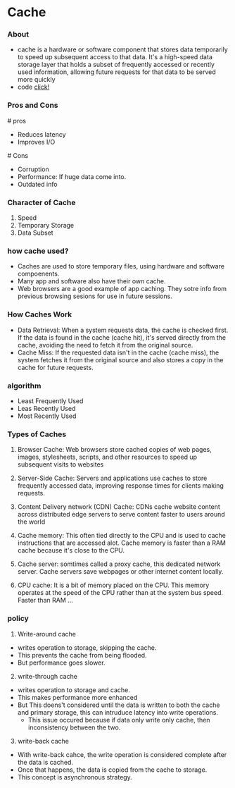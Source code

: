 # Cache

### About

- cache is a hardware or software component that stores data temporarily to speed up subsequent access to that data. It's a high-speed data storage layer that 
  holds a subset of frequently accessed or recently used information, allowing future requests for that data to be served more quickly
- code [click!](../../../Language/Javascript/node/implement/C_cache.js)

### Pros and Cons

\# pros

- Reduces latency
- Improves I/O

\# Cons

- Corruption
- Performance: If huge data come into.
- Outdated info

### Character of Cache

1. Speed
2. Temporary Storage
3. Data Subset

### how cache used?

- Caches are used to store temporary files, using hardware and software compoenents.
- Many app and software also have their own cache.
- Web browsers are a good example of app caching. They sotre info from previous browsing sesions for use in future sessions.

### How Caches Work

- Data Retrieval: When a system requests data, the cache is checked first. If the data is found in the cache (cache hit), it's served directly from the cache, 
  avoiding the need to fetch it from the original source.
- Cache Miss: If the requested data isn't in the cache (cache miss), the system fetches it from the original source and also stores a copy in the cache
  for future requests.

### algorithm

- Least Frequently Used
- Leas Recently Used
- Most Recently Used

### Types of Caches

1. Browser Cache: Web browsers store cached copies of web pages, images, stylesheets, scripts, and other resources to speed up subsequent visits to websites

2. Server-Side Cache: Servers and applications use caches to store frequently accessed data, improving response times for clients making requests.

3. Content Delivery network (CDN) Cache: CDNs cache website content across distributed edge servers to serve content faster to users around the world

4. Cache memory: This often tied directly to the CPU and is used to cache instructions that are accessed alot. Cache memory is faster than a RAM cache because it's close to the CPU.
 
5. Cache server: somtimes called a proxy cache, this dedicated network server. Cache servers save webpages or other internet content locally.

6. CPU cache: It is a bit of memory placed on the CPU. This memory operates at the speed of the CPU rather than at the system bus speed. Faster than RAM
...

### policy

1. Write-around cache

- writes operation to storage, skipping the cache.
- This prevents the cache from being flooded.
- But performance goes slower.

2. write-through cache

- writes operation to storage and cache.
- This makes performance more enhanced
- But This doens't considered until the data is written to both the cache and primary storage, this can intruduce latency into write operations.
  - This issue occured because if data only write only cache, then inconsistency between the two.

3. write-back cache

- With write-back cahce, the write operation is considered complete after the data is cached.
- Once that happens, the data is copied from the cache to storage. 
- This concept is asynchronous strategy.